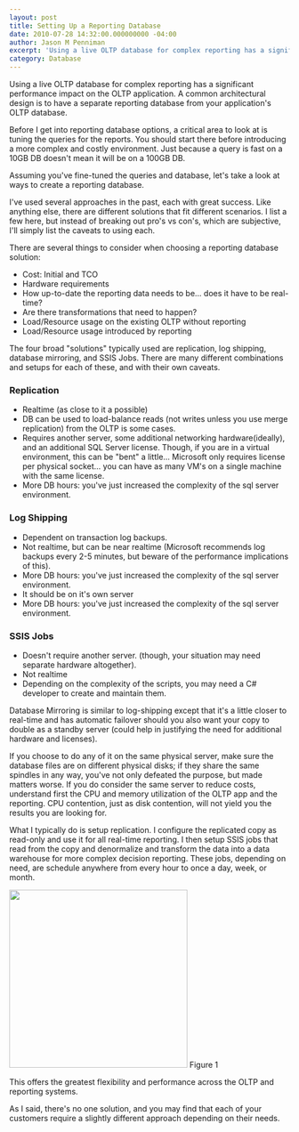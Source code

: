 ```yaml
---
layout: post
title: Setting Up a Reporting Database
date: 2010-07-28 14:32:00.000000000 -04:00
author: Jason M Penniman
excerpt: 'Using a live OLTP database for complex reporting has a significant performance impact on the OLTP application.  A common architectural design is to have a separate reporting database from your application''s OLTP database...'
category: Database
---
```


Using a live OLTP database for complex reporting has a significant performance impact on the OLTP application.  A common architectural design is to have a separate reporting database from your application's OLTP database.

Before I get into reporting database options, a critical area to look at is tuning the queries for the reports.  You should start there before introducing a more complex and costly environment.  Just because a query is fast on a 10GB DB doesn't mean it will be on a 100GB DB.

Assuming you've fine-tuned the queries and database, let's take a look at ways to create a reporting database.

I've used several approaches in the past, each with great success.  Like anything else, there are different solutions that fit different scenarios.  I list a few here, but instead of breaking out pro's vs con's, which are subjective, I'll simply list the caveats to using each.

There are several things to consider when choosing a reporting database solution:

* Cost: Initial and TCO
* Hardware requirements
* How up-to-date the reporting data needs to be... does it have to be real-time?
* Are there transformations that need to happen?
* Load/Resource usage on the existing OLTP without reporting
* Load/Resource usage introduced by reporting

The four broad "solutions" typically used are replication, log shipping, database mirroring, and SSIS Jobs.  There are many different combinations and setups for each of these, and with their own caveats.

### Replication

* Realtime (as close to it a possible)
* DB can be used to load-balance reads (not writes unless you use merge replication) from the OLTP is some cases.
* Requires another server, some additional networking hardware(ideally), and an additional SQL Server license. Though, if you are in a virtual environment, this can be "bent" a little... Microsoft only requires license per physical socket... you can have as many VM's on a single machine with the same license.
* More DB hours: you've just increased the complexity of the sql server environment.

### Log Shipping

* Dependent on transaction log backups.
* Not realtime, but can be near realtime (Microsoft recommends log backups every 2-5 minutes, but beware of the performance implications of this).
* More DB hours: you've just increased the complexity of the sql server environment.
* It should be on it's own server
* More DB hours: you've just increased the complexity of the sql server environment.

### SSIS Jobs

* Doesn't require another server. (though, your situation may need separate hardware altogether).
* Not realtime
* Depending on the complexity of the scripts, you may need a C# developer to create and maintain them.

Database Mirroring is similar to log-shipping except that it's a little closer to real-time and has automatic failover should you also want your copy to double as a standby server (could help in justifying the need for additional hardware and licenses).

If you choose to do any of it on the same physical server, make sure the database files are on different physical disks; if they share the same spindles in any way, you've not only defeated the purpose, but made matters worse.  If you do consider the same server to reduce costs, understand first the CPU and memory utilization of the OLTP app and the reporting.  CPU contention, just as disk contention, will not yield you the results you are looking for.

What I typically do is setup replication.  I configure the replicated copy as read-only and use it for all real-time reporting.  I then setup SSIS jobs that read from the copy and denormalize and transform the data into a data warehouse for more complex decision reporting.  These jobs, depending on need, are schedule anywhere from every hour to once a day, week, or month.

<img border="0" src="blog/images/reportingdb_1.png" width="320" />
Figure 1

This offers the greatest flexibility and performance across the OLTP and reporting systems.

As I said, there's no one solution, and you may find that each of your customers require a slightly different approach depending on their needs.
